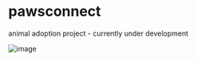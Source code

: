# pawsconnect


 animal adoption project - currently under development

![image](https://github.com/ShaunDaniel/pawsconnect/assets/73394707/892c7426-5fc2-432b-bba7-4d69db360e1c)
